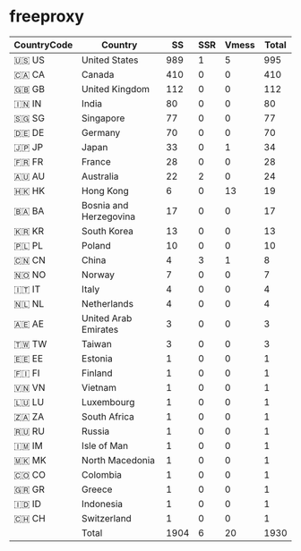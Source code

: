 # freeproxy

|CountryCode|Country|SS|SSR|Vmess|Total|
|  ----  | ----  |  ----  | ----  |  ----  | ----  |
|🇺🇸 US|United States|989|1|5|995|
|🇨🇦 CA|Canada|410|0|0|410|
|🇬🇧 GB|United Kingdom|112|0|0|112|
|🇮🇳 IN|India|80|0|0|80|
|🇸🇬 SG|Singapore|77|0|0|77|
|🇩🇪 DE|Germany|70|0|0|70|
|🇯🇵 JP|Japan|33|0|1|34|
|🇫🇷 FR|France|28|0|0|28|
|🇦🇺 AU|Australia|22|2|0|24|
|🇭🇰 HK|Hong Kong|6|0|13|19|
|🇧🇦 BA|Bosnia and Herzegovina|17|0|0|17|
|🇰🇷 KR|South Korea|13|0|0|13|
|🇵🇱 PL|Poland|10|0|0|10|
|🇨🇳 CN|China|4|3|1|8|
|🇳🇴 NO|Norway|7|0|0|7|
|🇮🇹 IT|Italy|4|0|0|4|
|🇳🇱 NL|Netherlands|4|0|0|4|
|🇦🇪 AE|United Arab Emirates|3|0|0|3|
|🇹🇼 TW|Taiwan|3|0|0|3|
|🇪🇪 EE|Estonia|1|0|0|1|
|🇫🇮 FI|Finland|1|0|0|1|
|🇻🇳 VN|Vietnam|1|0|0|1|
|🇱🇺 LU|Luxembourg|1|0|0|1|
|🇿🇦 ZA|South Africa|1|0|0|1|
|🇷🇺 RU|Russia|1|0|0|1|
|🇮🇲 IM|Isle of Man|1|0|0|1|
|🇲🇰 MK|North Macedonia|1|0|0|1|
|🇨🇴 CO|Colombia|1|0|0|1|
|🇬🇷 GR|Greece|1|0|0|1|
|🇮🇩 ID|Indonesia|1|0|0|1|
|🇨🇭 CH|Switzerland|1|0|0|1|
||Total|1904|6|20|1930|
